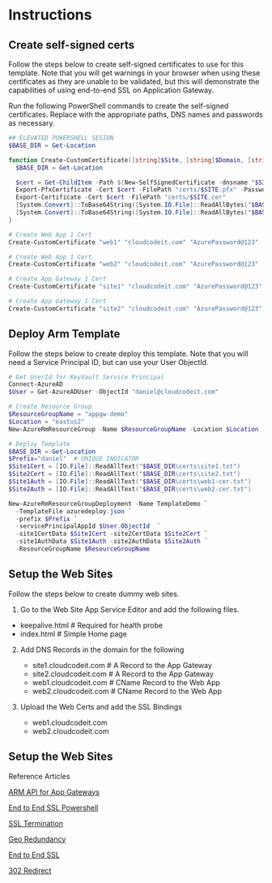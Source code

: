 # Instructions

## Create self-signed certs

Follow the steps below to create self-signed certificates to use for this template. Note that you will get warnings in your browser when using these certificates as they are unable to be validated, but this will demonstrate the capabilities of using end-to-end SSL on Application Gateway.

Run the following PowerShell commands to create the self-signed certificates. Replace with the appropriate paths, DNS names and passwords as necessary.

```powershell
## ELEVATED POWERSHELL SESION
$BASE_DIR = Get-Location

function Create-CustomCertificate([string]$Site, [string]$Domain, [string]$Password) {
  $BASE_DIR = Get-Location

  $cert = Get-ChildItem -Path $(New-SelfSignedCertificate -dnsname "$SITE.$DOMAIN").pspath
  Export-PfxCertificate -Cert $cert -FilePath "certs/$SITE.pfx" -Password $(ConvertTo-SecureString -String $PASSWORD -Force -AsPlainText)
  Export-Certificate -Cert $cert -FilePath "certs/$SITE.cer"
  [System.Convert]::ToBase64String([System.IO.File]::ReadAllBytes("$BASE_DIR/certs/$SITE.pfx")) > "certs/$SITE.txt"
  [System.Convert]::ToBase64String([System.IO.File]::ReadAllBytes("$BASE_DIR/certs/$SITE.cer")) > "certs/$SITE-cer.txt"
}

# Create Web App 1 Cert
Create-CustomCertificate "web1" "cloudcodeit.com" "AzurePassword@123"

# Create Web App 1 Cert
Create-CustomCertificate "web2" "cloudcodeit.com" "AzurePassword@123"

# Create App Gateway 1 Cert
Create-CustomCertificate "site1" "cloudcodeit.com" "AzurePassword@123"

# Create App Gateway 1 Cert
Create-CustomCertificate "site2" "cloudcodeit.com" "AzurePassword@123"
```

## Deploy Arm Template

Follow the steps below to create deploy this template. Note that you will need a Service Principal ID, but can use your User ObjectId.

```powershell
# Get UserId for KeyVault Service Principal
Connect-AzureAD
$User = Get-AzureADUser -ObjectId "daniel@cloudcodeit.com"

# Create Resource Group
$ResourceGroupName = "appgw-demo"
$Location = "eastus2"
New-AzureRmResourceGroup -Name $ResourceGroupName -Location $Location

# Deploy Template
$BASE_DIR = Get-Location
$Prefix="daniel"  # UNIQUE INDICATOR
$Site1Cert = [IO.File]::ReadAllText("$BASE_DIR\certs\site1.txt")
$Site2Cert = [IO.File]::ReadAllText("$BASE_DIR\certs\site2.txt")
$Site1Auth = [IO.File]::ReadAllText("$BASE_DIR\certs\web1-cer.txt")
$Site2Auth = [IO.File]::ReadAllText("$BASE_DIR\certs\web2-cer.txt")

New-AzureRmResourceGroupDeployment -Name TemplateDemo `
  -TemplateFile azuredeploy.json `
  -prefix $Prefix `
  -servicePrincipalAppId $User.ObjectId  `
  -site1CertData $Site1Cert -site2CertData $Site2Cert `
  -site1AuthData $Site1Auth -site2AuthData $Site2Auth `
  -ResourceGroupName $ResourceGroupName
 ```

## Setup the Web Sites

Follow the steps below to create dummy web sites.

1. Go to the Web Site App Service Editor and add the following files.
  - keepalive.html  # Required for health probe
  - index.html      # Simple Home page

2. Add DNS Records in the domain for the following
   - site1.cloudcodeit.com  # A Record to the App Gateway
   - site2.cloudcodeit.com  # A Record to the App Gateway
   - web1.cloudcodeit.com   # CName Record to the Web App
   - web2.cloudcodeit.com   # CName Record to the Web App

3. Upload the Web Certs and add the SSL Bindings
   - web1.cloudcodeit.com
   - web2.cloudcodeit.com

## Setup the Web Sites
Reference Articles

[ARM API for App Gateways](https://docs.microsoft.com/en-us/azure/templates/Microsoft.Network/applicationGateways?toc=%2Fen-us%2Fazure%2Fazure-resource-manager%2Ftoc.json&bc=%2Fen-us%2Fazure%2Fbread%2Ftoc.json)

[End to End SSL Powershell](https://docs.microsoft.com/en-us/azure/application-gateway/application-gateway-end-to-end-ssl-powershell)

[SSL Termination](https://docs.microsoft.com/en-us/azure/application-gateway/create-ssl-portal)

[Geo Redundancy](https://www.cameronvetter.com/2018/03/09/using-azure-application-gateway-wafs-to-secure-azure-web-apps-and-traffic-manager-for-geo-redundancy/)

[End to End SSL](https://docs.microsoft.com/en-us/azure/application-gateway/application-gateway-end-to-end-ssl-powershell)

[302 Redirect](https://docs.microsoft.com/en-us/azure/application-gateway/application-gateway-redirect-overview)

